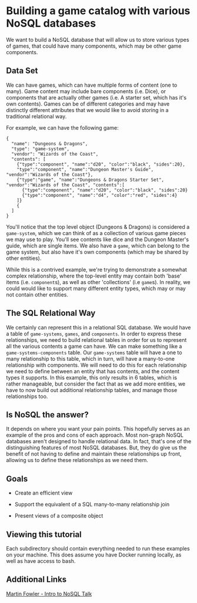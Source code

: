 # Building a game catalog with various NoSQL databases

We want to build a NoSQL database that will allow us to store various types of games, that could have many components, which may be other game components.

## Data Set

We can have games, which can have multiple forms of content (one to many). Game content may include bare components (i.e. Dice), or components that are actually other games (i.e. A starter set, which has it's own contents). Games can be of different categories and may have distinctly different attributes that we would like to avoid storing in a traditional relational way.

For example, we can have the following game:

```
{
  "name": "Dungeons & Dragons",
  "type": "game-system",
  "vendor": "Wizards of the Coast",
  "contents": [
    {"type":"component", "name":"d20", "color":"black", "sides":20},
    "type":"component", "name":"Dungeon Master's Guide", "vendor":"Wizards of the Coast"},
    {"type":"game", "name":"Dungeons & Dragons Starter Set", "vendor":"Wizards of the Coast", "contents":[
      {"type":"component", "name":"d20", "color":"black", "sides":20}
      {"type":"component", "name":"d4", "color":"red", "sides":4}
    ]}
    {
  ]
}
```

You'll notice that the top level object (Dungeons & Dragons) is considered a `game-system`, which we can think of as a collection of various game pieces we may use to play. You'll see contents like dice and the Dungeon Master's guide, which are single items. We also have a `game`, which can belong to the game system, but also have it's own components (which may be shared by other entities).

While this is a contrived example, we're trying to demonstrate a somewhat complex relationship, where the top-level entity may contain both 'base' items (i.e. `component`s), as well as other 'collections' (i.e `game`s). In reality, we could would like to support many different entity types, which may or may not contain other entities.

## The SQL Relational Way

We certainly can represent this in a relational SQL database. We would have a table of `game-systems`, `games`, and `components`. In order to express these relationships, we need to build relational tables in order for us to represent all the various contents a game can have. We can make something like a `game-systems-components` table. Our `game-systems` table will have a one to many relationship to this table, which in turn, will have a many-to-one relationship with components. We will need to do this for each relationship we need to define between an entity that has contents, and the content types it supports. In this example, this only results in 6 tables, which is rather manageable, but consider the fact that as we add more entities, we have to now build out additional relationship tables, and manage those relationships too.

## Is NoSQL the answer?

It depends on where you want your pain points. This hopefully serves as an example of the pros and cons of each approach. Most non-graph NoSQL databases aren't designed to handle relational data. In fact, that's one of the distinguishing features of most NoSQL databases. But, they do give us the benefit of not having to define and maintain these relationships up front, allowing us to define these relationships as we need them.

## Goals

* Create an efficient view

* Support the equivalent of a SQL many-to-many relationship join

* Present views of a composite object

## Viewing this tutorial

Each subdirectory should contain everything needed to run these examples on your machine. This does assume you have Docker running locally, as well as have access to bash.

## Additional Links

[Martin Fowler - Intro to NoSQL Talk](https://www.youtube.com/watch?v=qI_g07C_Q5I)
